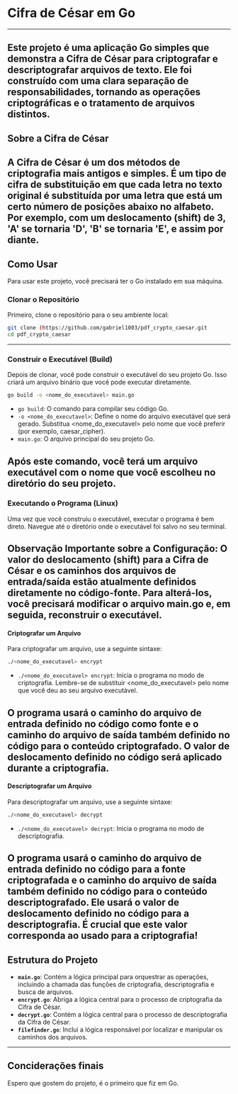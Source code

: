 # Cifra de César em Go

---
Este projeto é uma aplicação Go simples que demonstra a Cifra de César para criptografar e descriptografar arquivos de texto. Ele foi construído com uma clara separação de responsabilidades, tornando as operações criptográficas e o tratamento de arquivos distintos.
---

## Sobre a Cifra de César

A Cifra de César é um dos métodos de criptografia mais antigos e simples. É um tipo de cifra de substituição em que cada letra no texto original é substituída por uma letra que está um certo número de posições abaixo no alfabeto. Por exemplo, com um deslocamento (shift) de 3, 'A' se tornaria 'D', 'B' se tornaria 'E', e assim por diante.
---

## Como Usar

Para usar este projeto, você precisará ter o Go instalado em sua máquina.

### Clonar o Repositório
Primeiro, clone o repositório para o seu ambiente local:
```Bash
git clone (https://github.com/gabriel1003/pdf_crypto_caesar.git
cd pdf_crypto_caesar
```
---

### Construir o Executável (Build)
Depois de clonar, você pode construir o executável do seu projeto Go. Isso criará um arquivo binário que você pode executar diretamente.
```Bash
go build -o <nome_do_executavel> main.go
```
* `go build`: O comando para compilar seu código Go.
* `-o <nome_do_executavel>`: Define o nome do arquivo executável que será gerado. Substitua <nome_do_executavel> pelo nome que você preferir (por exemplo, caesar_cipher).
* `main.go`: O arquivo principal do seu projeto Go.

Após este comando, você terá um arquivo executável com o nome que você escolheu no diretório do seu projeto.
---

### Executando o Programa (Linux)
Uma vez que você construiu o executável, executar o programa é bem direto. Navegue até o diretório onde o executável foi salvo no seu terminal.

Observação Importante sobre a Configuração:
O valor do deslocamento (shift) para a Cifra de César e os caminhos dos arquivos de entrada/saída estão atualmente definidos diretamente no código-fonte. Para alterá-los, você precisará modificar o arquivo main.go e, em seguida, reconstruir o executável.
---

#### Criptografar um Arquivo
Para criptografar um arquivo, use a seguinte sintaxe:

```Bash
./<nome_do_executavel> encrypt
```
* `./<nome_do_executavel> encrypt`: Inicia o programa no modo de criptografia. Lembre-se de substituir <nome_do_executavel> pelo nome que você deu ao seu arquivo executável.

O programa usará o caminho do arquivo de entrada definido no código como fonte e o caminho do arquivo de saída também definido no código para o conteúdo criptografado. O valor de deslocamento definido no código será aplicado durante a criptografia.
---

#### Descriptografar um Arquivo
Para descriptografar um arquivo, use a seguinte sintaxe:

```Bash
./<nome_do_executavel> decrypt
```
* `./<nome_do_executavel> decrypt`: Inicia o programa no modo de descriptografia.

O programa usará o caminho do arquivo de entrada definido no código para a fonte criptografada e o caminho do arquivo de saída também definido no código para o conteúdo descriptografado. Ele usará o valor de deslocamento definido no código para a descriptografia. É crucial que este valor corresponda ao usado para a criptografia!
---

## Estrutura do Projeto
* **`main.go`**: Contém a lógica principal para orquestrar as operações, incluindo a chamada das funções de criptografia, descriptografia e busca de arquivos.
* **`encrypt.go`**: Abriga a lógica central para o processo de criptografia da Cifra de César.
* **`decrypt.go`**: Contém a lógica central para o processo de descriptografia da Cifra de César.
* **`filefinder.go`**: Inclui a lógica responsável por localizar e manipular os caminhos dos arquivos.

---
## Conciderações finais
Espero que gostem do projeto, é o primeiro que fiz em Go.
